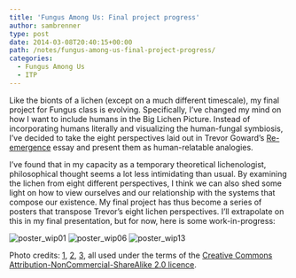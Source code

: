 ```yaml
---
title: 'Fungus Among Us: Final project progress'
author: sambrenner
type: post
date: 2014-03-08T20:40:15+00:00
path: /notes/fungus-among-us-final-project-progress/
categories:
  - Fungus Among Us
  - ITP
---
```

Like the bionts of a lichen (except on a much different timescale), my final project for Fungus class is evolving. Specifically, I&#8217;ve changed my mind on how I want to include humans in the Big Lichen Picture. Instead of incorporating humans literally and visualizing the human-fungal symbiosis, I&#8217;ve decided to take the eight perspectives laid out in Trevor Goward&#8217;s [Re-emergence][1] essay and present them as human-relatable analogies.

I&#8217;ve found that in my capacity as a temporary theoretical lichenologist, philosophical thought seems a lot less intimidating than usual. By examining the lichen from eight different perspectives, I think we can also shed some light on how to view ourselves and our relationship with the systems that compose our existence. My final project has thus become a series of posters that transpose Trevor&#8217;s eight lichen perspectives. I&#8217;ll extrapolate on this in my final presentation, but for now, here is some work-in-progress:

<img class="aligncenter size-medium wp-image-586" alt="poster_wip01" src="/img/uploads/2014/03/poster_wip01-800x517.jpg"  />

<!--more-->
<img class="aligncenter size-medium wp-image-587" alt="poster_wip06" src="/img/uploads/2014/03/poster_wip06-800x517.jpg"  />

<img class="aligncenter size-medium wp-image-588" alt="poster_wip13" src="/img/uploads/2014/03/poster_wip13-800x517.jpg"  />

Photo credits: [1][2], [2][3], [3][4], all used under the terms of the [Creative Commons Attribution-NonCommercial-ShareAlike 2.0 licence][5].


 [1]: http://www.waysofenlichenment.net/essays/readings_4_reemergence.pdf
 [2]: https://www.flickr.com/photos/30392367@N00/8211622435/
 [3]: https://www.flickr.com/photos/kempsternyc/3561081345/
 [4]: https://www.flickr.com/photos/colinthescot/9483023764
 [5]: http://creativecommons.org/licenses/by-nc-sa/2.0/
